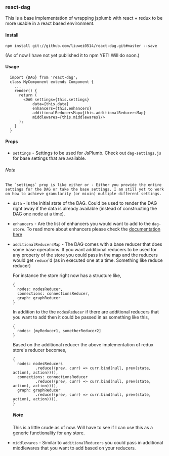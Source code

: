 ### react-dag

This is a base implementation of wrapping jsplumb with react + redux to be more usable in a react based environment.

#### Install

`npm install git://github.com/liuwei0514/react-dag.git#master --save`

  (As of now I have not yet published it to npm YET! Will do soon.)

#### Usage
  ```
    import {DAG} from 'react-dag';
    class MyComponent extends Component {
      ...
      render() {
        return (
          <DAG settings={this.settings}
              data={this.data}
              enhancers={this.enhancers}
              additionalReducersMap={this.additionalReducersMap}
              middlewares={this.middlewares}/>
        );
      }
    }
  ```

#### Props
  - `settings` - Settings to be used for JsPlumb. Check out `dag-settings.js` for base settings that are available.
  ###### Note
    The `settings` prop is like either or - Either you provide the entire settings for the DAG or take the base settings. I am still yet to work on how to achieve granularity (or mixin) multiple different settings.

  - `data` - Is the initial state of the DAG. Could be used to render the DAG right away if the data is already available (instead of constructing the DAG one node at a time).

  - `enhancers` - Are the list of enhancers you would want to add to the `dag-store`. To read more about enhancers please check the [documentation here](https://github.com/reactjs/redux/blob/master/docs/Glossary.md#store-enhancer)

  - `additionalReducersMap` - The DAG comes with a base reducer that does some base operations. If you want additional reducers to be used for any property of the store you could pass in the map and the reducers would get `reduce`'d (as in executed one at a time. Something like reduce reducer)

    For instance the store right now has a structure like,
      ```
      {
        nodes: nodesReducer,
        connections: connectionsReducer,
        graph: graphReducer
      }
      ```
      In addition to the the `nodesReducer` if there are additional reducers that you want to add then it could be passed in as something like this,

      ```
      {
        nodes: [myReducer1, sometherReducer2]
      }
      ```

      Based on the additional reducer the above implementation of redux store's reducer becomes,

      ```
      {
        nodes: nodesReducers
                .reduce((prev, curr) => curr.bind(null, prev(state, action), action))(),
        connections: connectionsReducer
                .reduce((prev, curr) => curr.bind(null, prev(state, action), action))(),
        graph: graphReducer
                .reduce((prev, curr) => curr.bind(null, prev(state, action), action))(),
      }
      ```
    ##### Note
      This is a little crude as of now. Will have to see if I can use this as a generic functionality for any store.

  - `middlewares` - Similar to `additionalReducers` you could pass in additional middlewares that you want to add based on your reducers.
